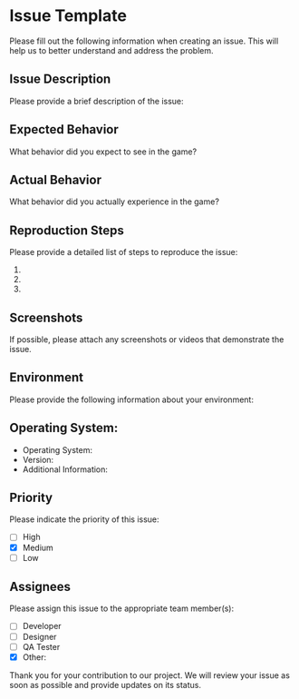 # Issue Template
Please fill out the following information when creating an issue. This will help us to better understand and address the problem.

## Issue Description
Please provide a brief description of the issue:

## Expected Behavior
What behavior did you expect to see in the game?

## Actual Behavior
What behavior did you actually experience in the game?

## Reproduction Steps
Please provide a detailed list of steps to reproduce the issue:

1. 
2. 
3. 

## Screenshots
If possible, please attach any screenshots or videos that demonstrate the issue.

## Environment
Please provide the following information about your environment:

## Operating System:
- Operating System:
- Version:
- Additional Information:

## Priority
Please indicate the priority of this issue:

- [ ] High
- [x] Medium
- [ ] Low

## Assignees
Please assign this issue to the appropriate team member(s):

- [ ] Developer
- [ ] Designer
- [ ] QA Tester
- [x] Other:

Thank you for your contribution to our project. We will review your issue as soon as possible and provide updates on its status.
